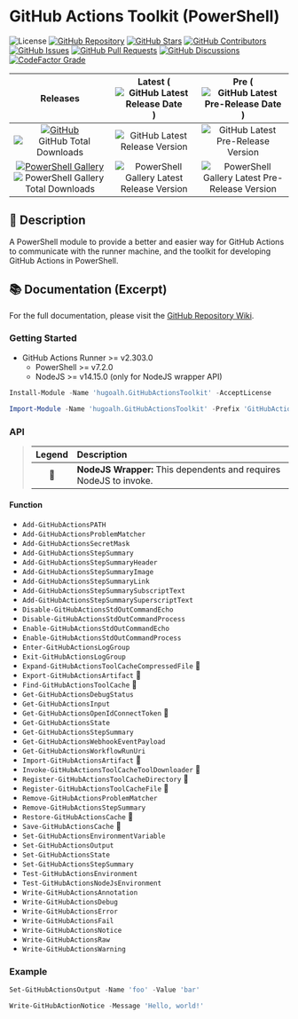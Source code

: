 # GitHub Actions Toolkit (PowerShell)

![License](https://img.shields.io/static/v1?label=License&message=MIT&style=flat-square "License")
[![GitHub Repository](https://img.shields.io/badge/Repository-181717?logo=github&logoColor=ffffff&style=flat-square "GitHub Repository")](https://github.com/hugoalh-studio/ghactions-toolkit-powershell)
[![GitHub Stars](https://img.shields.io/github/stars/hugoalh-studio/ghactions-toolkit-powershell?label=Stars&logo=github&logoColor=ffffff&style=flat-square "GitHub Stars")](https://github.com/hugoalh-studio/ghactions-toolkit-powershell/stargazers)
[![GitHub Contributors](https://img.shields.io/github/contributors/hugoalh-studio/ghactions-toolkit-powershell?label=Contributors&logo=github&logoColor=ffffff&style=flat-square "GitHub Contributors")](https://github.com/hugoalh-studio/ghactions-toolkit-powershell/graphs/contributors)
[![GitHub Issues](https://img.shields.io/github/issues-raw/hugoalh-studio/ghactions-toolkit-powershell?label=Issues&logo=github&logoColor=ffffff&style=flat-square "GitHub Issues")](https://github.com/hugoalh-studio/ghactions-toolkit-powershell/issues)
[![GitHub Pull Requests](https://img.shields.io/github/issues-pr-raw/hugoalh-studio/ghactions-toolkit-powershell?label=Pull%20Requests&logo=github&logoColor=ffffff&style=flat-square "GitHub Pull Requests")](https://github.com/hugoalh-studio/ghactions-toolkit-powershell/pulls)
[![GitHub Discussions](https://img.shields.io/github/discussions/hugoalh-studio/ghactions-toolkit-powershell?label=Discussions&logo=github&logoColor=ffffff&style=flat-square "GitHub Discussions")](https://github.com/hugoalh-studio/ghactions-toolkit-powershell/discussions)
[![CodeFactor Grade](https://img.shields.io/codefactor/grade/github/hugoalh-studio/ghactions-toolkit-powershell?label=Grade&logo=codefactor&logoColor=ffffff&style=flat-square "CodeFactor Grade")](https://www.codefactor.io/repository/github/hugoalh-studio/ghactions-toolkit-powershell)

| **Releases** | **Latest** (![GitHub Latest Release Date](https://img.shields.io/github/release-date/hugoalh-studio/ghactions-toolkit-powershell?label=&style=flat-square "GitHub Latest Release Date")) | **Pre** (![GitHub Latest Pre-Release Date](https://img.shields.io/github/release-date-pre/hugoalh-studio/ghactions-toolkit-powershell?label=&style=flat-square "GitHub Latest Pre-Release Date")) |
|:-:|:-:|:-:|
| [![GitHub](https://img.shields.io/badge/GitHub-181717?logo=github&logoColor=ffffff&style=flat-square "GitHub")](https://github.com/hugoalh-studio/ghactions-toolkit-powershell/releases) ![GitHub Total Downloads](https://img.shields.io/github/downloads/hugoalh-studio/ghactions-toolkit-powershell/total?label=&style=flat-square "GitHub Total Downloads") | ![GitHub Latest Release Version](https://img.shields.io/github/release/hugoalh-studio/ghactions-toolkit-powershell?sort=semver&label=&style=flat-square "GitHub Latest Release Version") | ![GitHub Latest Pre-Release Version](https://img.shields.io/github/release/hugoalh-studio/ghactions-toolkit-powershell?include_prereleases&sort=semver&label=&style=flat-square "GitHub Latest Pre-Release Version") |
| [![PowerShell Gallery](https://img.shields.io/badge/PowerShell%20Gallery-0072C6?logo=powershell&logoColor=ffffff&style=flat-square "PowerShell Gallery")](https://www.powershellgallery.com/packages/hugoalh.GitHubActionsToolkit) ![PowerShell Gallery Total Downloads](https://img.shields.io/powershellgallery/dt/hugoalh.GitHubActionsToolkit?label=&style=flat-square "PowerShell Gallery Total Downloads") | ![PowerShell Gallery Latest Release Version](https://img.shields.io/powershellgallery/v/hugoalh.GitHubActionsToolkit?label=&style=flat-square "PowerShell Gallery Latest Release Version") | ![PowerShell Gallery Latest Pre-Release Version](https://img.shields.io/powershellgallery/v/hugoalh.GitHubActionsToolkit?include_prereleases&label=&style=flat-square "PowerShell Gallery Latest Pre-Release Version") |

## 📝 Description

A PowerShell module to provide a better and easier way for GitHub Actions to communicate with the runner machine, and the toolkit for developing GitHub Actions in PowerShell.

## 📚 Documentation (Excerpt)

For the full documentation, please visit the [GitHub Repository Wiki](https://github.com/hugoalh-studio/ghactions-toolkit-powershell/wiki).

### Getting Started

- GitHub Actions Runner >= v2.303.0
  - PowerShell >= v7.2.0
  - NodeJS >= v14.15.0 (only for NodeJS wrapper API)

```ps1
Install-Module -Name 'hugoalh.GitHubActionsToolkit' -AcceptLicense
```

```ps1
Import-Module -Name 'hugoalh.GitHubActionsToolkit' -Prefix 'GitHubActions' -Scope 'Local'
```

### API

> | **Legend** | **Description** |
> |:-:|:--|
> | 🔘 | **NodeJS Wrapper:** This dependents and requires NodeJS to invoke. |

#### Function

- `Add-GitHubActionsPATH`
- `Add-GitHubActionsProblemMatcher`
- `Add-GitHubActionsSecretMask`
- `Add-GitHubActionsStepSummary`
- `Add-GitHubActionsStepSummaryHeader`
- `Add-GitHubActionsStepSummaryImage`
- `Add-GitHubActionsStepSummaryLink`
- `Add-GitHubActionsStepSummarySubscriptText`
- `Add-GitHubActionsStepSummarySuperscriptText`
- `Disable-GitHubActionsStdOutCommandEcho`
- `Disable-GitHubActionsStdOutCommandProcess`
- `Enable-GitHubActionsStdOutCommandEcho`
- `Enable-GitHubActionsStdOutCommandProcess`
- `Enter-GitHubActionsLogGroup`
- `Exit-GitHubActionsLogGroup`
- `Expand-GitHubActionsToolCacheCompressedFile` 🔘
- `Export-GitHubActionsArtifact` 🔘
- `Find-GitHubActionsToolCache` 🔘
- `Get-GitHubActionsDebugStatus`
- `Get-GitHubActionsInput`
- `Get-GitHubActionsOpenIdConnectToken` 🔘
- `Get-GitHubActionsState`
- `Get-GitHubActionsStepSummary`
- `Get-GitHubActionsWebhookEventPayload`
- `Get-GitHubActionsWorkflowRunUri`
- `Import-GitHubActionsArtifact` 🔘
- `Invoke-GitHubActionsToolCacheToolDownloader` 🔘
- `Register-GitHubActionsToolCacheDirectory` 🔘
- `Register-GitHubActionsToolCacheFile` 🔘
- `Remove-GitHubActionsProblemMatcher`
- `Remove-GitHubActionsStepSummary`
- `Restore-GitHubActionsCache` 🔘
- `Save-GitHubActionsCache` 🔘
- `Set-GitHubActionsEnvironmentVariable`
- `Set-GitHubActionsOutput`
- `Set-GitHubActionsState`
- `Set-GitHubActionsStepSummary`
- `Test-GitHubActionsEnvironment`
- `Test-GitHubActionsNodeJsEnvironment`
- `Write-GitHubActionsAnnotation`
- `Write-GitHubActionsDebug`
- `Write-GitHubActionsError`
- `Write-GitHubActionsFail`
- `Write-GitHubActionsNotice`
- `Write-GitHubActionsRaw`
- `Write-GitHubActionsWarning`

### Example

```ps1
Set-GitHubActionsOutput -Name 'foo' -Value 'bar'
```

```ps1
Write-GitHubActionNotice -Message 'Hello, world!'
```
